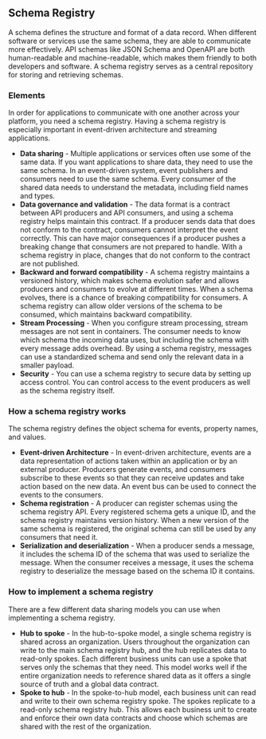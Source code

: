 ## Schema Registry 
A schema defines the structure and format of a data record. When different software or services use the same schema, they are able to communicate more effectively. API schemas like JSON Schema and OpenAPI are both human-readable and machine-readable, which makes them friendly to both developers and software. A schema registry serves as a central repository for storing and retrieving schemas. 

### Elements 
In order for applications to communicate with one another across your platform, you need a schema registry. Having a schema registry is especially important in event-driven architecture and streaming applications. 

- **Data sharing** - Multiple applications or services often use some of the same data. If you want applications to share data, they need to use the same schema. In an event-driven system, event publishers and consumers need to use the same schema. Every consumer of the shared data needs to understand the metadata, including field names and types. 
- **Data governance and validation** - The data format is a contract between API producers and API consumers, and using a schema registry helps maintain this contract. If a producer sends data that does not conform to the contract, consumers cannot interpret the event correctly. This can have major consequences if a producer pushes a breaking change that consumers are not prepared to handle. With a schema registry in place, changes that do not conform to the contract are not published. 
- **Backward and forward compatibility** - A schema registry maintains a versioned history, which makes schema evolution safer and allows producers and consumers to evolve at different times. When a schema evolves, there is a chance of breaking compatibility for consumers. A schema registry can allow older versions of the schema to be consumed, which maintains backward compatibility. 
- **Stream Processing** - When you configure stream processing, stream messages are not sent in containers. The consumer needs to know which schema the incoming data uses, but including the schema with every message adds overhead. By using a schema registry, messages can use a standardized schema and send only the relevant data in a smaller payload. 
- **Security** - You can use a schema registry to secure data by setting up access control. You can control access to the event producers as well as the schema registry itself. 
 
### How a schema registry works 
The schema registry defines the object schema for events, property names, and values. 

- **Event-driven Architecture** - In event-driven architecture, events are a data representation of actions taken within an application or by an external producer. Producers generate events, and consumers subscribe to these events so that they can receive updates and take action based on the new data. An event bus can be used to connect the events to the consumers. 
- **Schema registration** - A producer can register schemas using the schema registry API. Every registered schema gets a unique ID, and the schema registry maintains version history. When a new version of the same schema is registered, the original schema can still be used by any consumers that need it. 
- **Serialization and deserialization** - When a producer sends a message, it includes the schema ID of the schema that was used to serialize the message. When the consumer receives a message, it uses the schema registry to deserialize the message based on the schema ID it contains. 
 
### How to implement a schema registry 
There are a few different data sharing models you can use when implementing a schema registry. 

- **Hub to spoke** - In the hub-to-spoke model, a single schema registry is shared across an organization. Users throughout the organization can write to the main schema registry hub, and the hub replicates data to read-only spokes. Each different business units can use a spoke that serves only the schemas that they need. This model works well if the entire organization needs to reference shared data as it offers a single source of truth and a global data contract. 
- **Spoke to hub** - In the spoke-to-hub model, each business unit can read and write to their own schema registry spoke. The spokes replicate to a read-only schema registry hub. This allows each business unit to create and enforce their own data contracts and choose which schemas are shared with the rest of the organization. 
 
 
